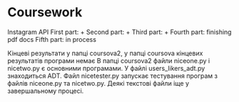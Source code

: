 # Coursework
Instagram API
First part: +
Second part: +
Third part: +
Fourth part: finishing pdf docs
Fifth part: in process

Кінцеві результати у папці coursova2, у папці coursova кінцевих результатів програми немає
В папці coursova2 файли niceone.py і nicetwo.py є основними програмами. У файлі users_likers_adt.py знаходиться ADT.
Файл nicetester.py запускає тестування програм з файлів niceone.py та nicetwo.py.
Деякі текстові файли іще у завершальному процесі.
